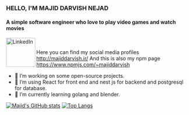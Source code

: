 ### HELLO, I'M MAJID DARVISH NEJAD

#### A simple software engineer who love to play video games and watch movies

[<img align="left" alt="LinkedIn" width="80" src="https://github.com/melanieshi0120/melanieshi0120/blob/master/linkedin.ico" />](https://www.linkedin.com/in/majid-darvish-nejad)
<br/>

Here you can find my social media profiles http://majiddarvish.ir/
And this is also my npm page https://www.npmjs.com/~majiddarvish

- 🔭 I’m working on some open-source projects.
- 👯 I’m using React for front end and nest js for backend and postgresql for database.
- 🌱 I’m currently learning golang and blender.

[![Majid's GitHub stats](https://github-readme-stats.vercel.app/api?username=majidux&layout=compact&show_icons=true&hide=issues,contribs&theme=dracula&count_private=true)](https://github.com/majidux)
[![Top Langs](https://github-readme-stats.vercel.app/api/top-langs/?username=majidux&count_private=true&layout=compact&theme=dracula&hide=css,objective-c,shell,scss,html)](https://github.com/majidux)

